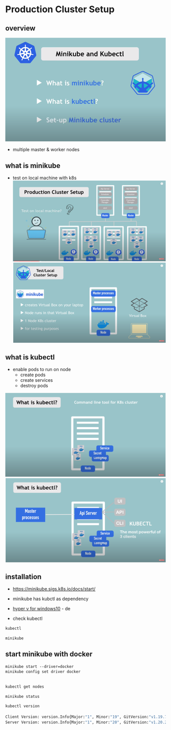 # Production Cluster Setup
## overview
![image](images/1/1_1_1.PNG)  

- multiple master & worker nodes
## what is minikube
- test on local machine with k8s
![image](images/1/1_1_2.PNG)  
![image](images/1/1_1_3.PNG)  


## what is kubectl

- enable pods to run on node
  - create pods
  - create services
  - destroy pods

![image](images/1/1_2_1.PNG)  
![image](images/1/1_2_2.PNG)  

## installation
- https://minikube.sigs.k8s.io/docs/start/
- minikube has kubctl as dependency
- [hyper v for windows10](https://medium.com/@JockDaRock/minikube-on-windows-10-with-hyper-v-6ef0f4dc158c) - de

- check kubectl
```cmd
kubectl
```
```cmd
minikube
```
## start minikube with docker
```
minikube start --driver=docker
minikube config set driver docker
```
```cmd

kubectl get nodes
```

```cmd
minikube status 
```


```cmd
kubectl version

Client Version: version.Info{Major:"1", Minor:"19", GitVersion:"v1.19.7", GitCommit:"1dd5338295409edcfff11505e7bb246f0d325d15", GitTreeState:"clean", BuildDate:"2021-01-13T13:23:52Z", GoVersion:"go1.15.5", Compiler:"gc", Platform:"windows/amd64"}
Server Version: version.Info{Major:"1", Minor:"20", GitVersion:"v1.20.2", GitCommit:"faecb196815e248d3ecfb03c680a4507229c2a56", GitTreeState:"clean", BuildDate:"2021-01-13T13:20:00Z", GoVersion:"go1.15.5", Compiler:"gc", Platform:"linux/amd64"}
```